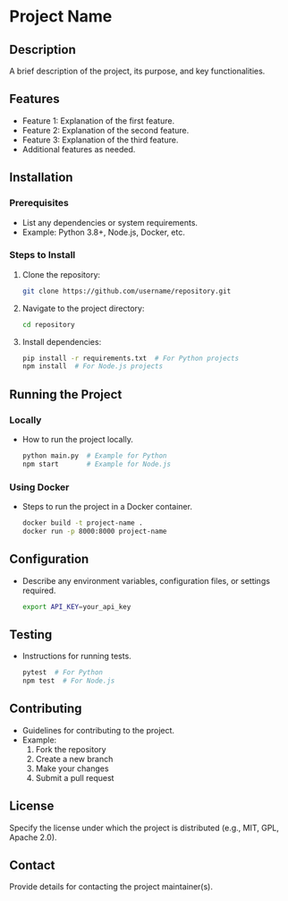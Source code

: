 # Project Name

## Description
A brief description of the project, its purpose, and key functionalities.

## Features
- Feature 1: Explanation of the first feature.
- Feature 2: Explanation of the second feature.
- Feature 3: Explanation of the third feature.
- Additional features as needed.

## Installation

### Prerequisites
- List any dependencies or system requirements.
- Example: Python 3.8+, Node.js, Docker, etc.

### Steps to Install
1. Clone the repository:
   ```sh
   git clone https://github.com/username/repository.git
   ```
2. Navigate to the project directory:
   ```sh
   cd repository
   ```
3. Install dependencies:
   ```sh
   pip install -r requirements.txt  # For Python projects
   npm install  # For Node.js projects
   ```

## Running the Project

### Locally
- How to run the project locally.
  ```sh
  python main.py  # Example for Python
  npm start       # Example for Node.js
  ```

### Using Docker
- Steps to run the project in a Docker container.
  ```sh
  docker build -t project-name .
  docker run -p 8000:8000 project-name
  ```

## Configuration
- Describe any environment variables, configuration files, or settings required.
  ```sh
  export API_KEY=your_api_key
  ```

## Testing
- Instructions for running tests.
  ```sh
  pytest  # For Python
  npm test  # For Node.js
  ```

## Contributing
- Guidelines for contributing to the project.
- Example:
  1. Fork the repository
  2. Create a new branch
  3. Make your changes
  4. Submit a pull request

## License
Specify the license under which the project is distributed (e.g., MIT, GPL, Apache 2.0).

## Contact
Provide details for contacting the project maintainer(s).

